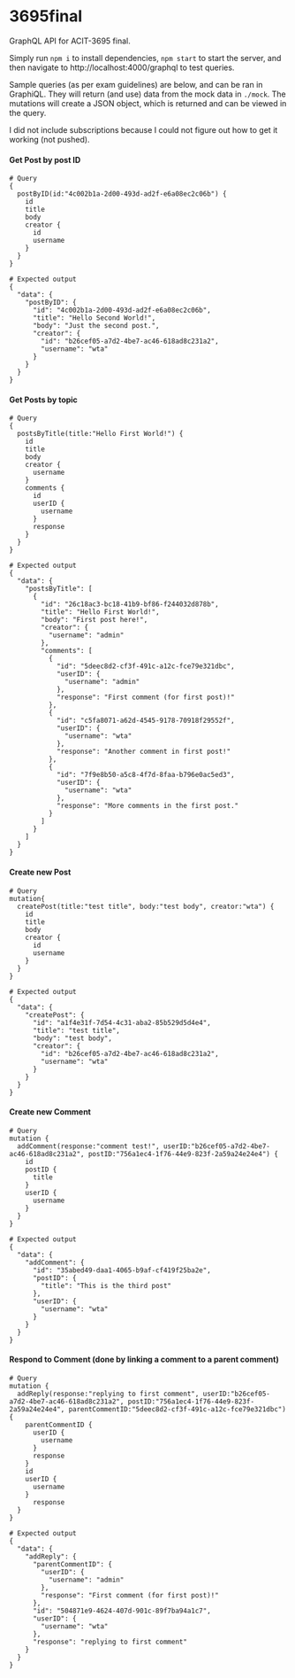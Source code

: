 # 3695final
GraphQL API for ACIT-3695 final.

Simply run `npm i` to install dependencies, `npm start` to start the server, and then navigate to http://localhost:4000/graphql to test queries.

Sample queries (as per exam guidelines) are below, and can be ran in GraphiQL. They will return (and use) data from the mock data in `./mock`. The mutations will create a JSON object, which is returned and can be viewed in the query.

I did not include subscriptions because I could not figure out how to get it working (not pushed).

#### Get Post by post ID
```
# Query
{
  postByID(id:"4c002b1a-2d00-493d-ad2f-e6a08ec2c06b") {
    id
    title
    body
    creator {
      id
      username
    }
  }
}

# Expected output
{
  "data": {
    "postByID": {
      "id": "4c002b1a-2d00-493d-ad2f-e6a08ec2c06b",
      "title": "Hello Second World!",
      "body": "Just the second post.",
      "creator": {
        "id": "b26cef05-a7d2-4be7-ac46-618ad8c231a2",
        "username": "wta"
      }
    }
  }
}
```

#### Get Posts by topic
```
# Query
{
  postsByTitle(title:"Hello First World!") {
    id
    title
    body
    creator {
      username
    }
    comments {
      id
      userID {
        username
      }
      response
    }
  }
}

# Expected output
{
  "data": {
    "postsByTitle": [
      {
        "id": "26c18ac3-bc18-41b9-bf86-f244032d878b",
        "title": "Hello First World!",
        "body": "First post here!",
        "creator": {
          "username": "admin"
        },
        "comments": [
          {
            "id": "5deec8d2-cf3f-491c-a12c-fce79e321dbc",
            "userID": {
              "username": "admin"
            },
            "response": "First comment (for first post)!"
          },
          {
            "id": "c5fa8071-a62d-4545-9178-70918f29552f",
            "userID": {
              "username": "wta"
            },
            "response": "Another comment in first post!"
          },
          {
            "id": "7f9e8b50-a5c8-4f7d-8faa-b796e0ac5ed3",
            "userID": {
              "username": "wta"
            },
            "response": "More comments in the first post."
          }
        ]
      }
    ]
  }
}
```

#### Create new Post
```
# Query
mutation{
  createPost(title:"test title", body:"test body", creator:"wta") {
    id
    title
    body
    creator {
      id
      username
    }
  }
}

# Expected output
{
  "data": {
    "createPost": {
      "id": "a1f4e31f-7d54-4c31-aba2-85b529d5d4e4",
      "title": "test title",
      "body": "test body",
      "creator": {
        "id": "b26cef05-a7d2-4be7-ac46-618ad8c231a2",
        "username": "wta"
      }
    }
  }
}
```

#### Create new Comment
```
# Query
mutation {
  addComment(response:"comment test!", userID:"b26cef05-a7d2-4be7-ac46-618ad8c231a2", postID:"756a1ec4-1f76-44e9-823f-2a59a24e24e4") {
    id
    postID {
      title
    }
    userID {
      username
    }
  }
}

# Expected output
{
  "data": {
    "addComment": {
      "id": "35abed49-daa1-4065-b9af-cf419f25ba2e",
      "postID": {
        "title": "This is the third post"
      },
      "userID": {
        "username": "wta"
      }
    }
  }
}
```

#### Respond to Comment (done by linking a comment to a parent comment)
```
# Query
mutation {
  addReply(response:"replying to first comment", userID:"b26cef05-a7d2-4be7-ac46-618ad8c231a2", postID:"756a1ec4-1f76-44e9-823f-2a59a24e24e4", parentCommentID:"5deec8d2-cf3f-491c-a12c-fce79e321dbc") {
    parentCommentID {
      userID {
        username
      }
      response
    }
    id
    userID {
      username
    }
      response
  }
}

# Expected output
{
  "data": {
    "addReply": {
      "parentCommentID": {
        "userID": {
          "username": "admin"
        },
        "response": "First comment (for first post)!"
      },
      "id": "504871e9-4624-407d-901c-89f7ba94a1c7",
      "userID": {
        "username": "wta"
      },
      "response": "replying to first comment"
    }
  }
}
```
